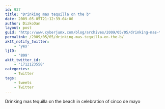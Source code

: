 ```yaml
---
id: 937
title: "Drinking mas tequilla on the b"
date: 2009-05-05T21:12:39-04:00
author: DizkoDan
layout: post
guid: 'http://www.cyberjunx.com/blog/archives/2009/05/05/drinking-mas-tequilla-on-the-b/'
permalink: /2009/05/05/drinking-mas-tequilla-on-the-b/
aktt_notify_twitter:
    - 'yes'
ljID:
    - '899'
aktt_twitter_id:
    - '1712123558'
categories:
    - Twitter
tags:
    - tweets
    - Twitter
---
```


Drinking mas tequilla on the beach in celebration of cinco de mayo